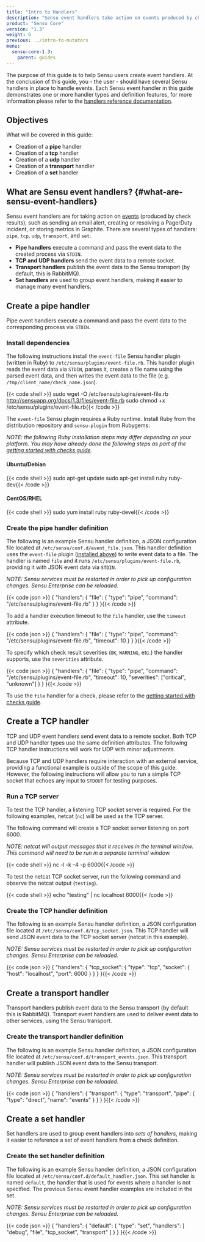 ```yaml
---
title: "Intro to Handlers"
description: "Sensu event handlers take action on events produced by check results. For example, handlers can send email alerts, create or resolve incidents, and store metrics."
product: "Sensu Core"
version: "1.3"
weight: 6
previous: ../intro-to-mutators
menu:
  sensu-core-1.3:
    parent: guides
---
```


The purpose of this guide is to help Sensu users create event handlers. At the
conclusion of this guide, you - the user - should have several Sensu handlers in
place to handle events. Each Sensu event handler in this guide demonstrates one
or more handler types and definition features, for more information please refer
to the [handlers reference documentation][1].

## Objectives

What will be covered in this guide:

- Creation of a **pipe** handler
- Creation of a **tcp** handler
- Creation of a **udp** handler
- Creation of a **transport** handler
- Creation of a **set** handler

## What are Sensu event handlers? {#what-are-sensu-event-handlers}

Sensu event handlers are for taking action on [events][2] (produced by check
results), such as sending an email alert, creating or resolving a PagerDuty
incident, or storing metrics in Graphite. There are several types of handlers:
`pipe`, `tcp`, `udp`, `transport`, and `set`.

- **Pipe handlers** execute a command and pass the event data to the created
  process via `STDIN`.
- **TCP and UDP handlers** send the event data to a remote socket.
- **Transport handlers** publish the event data to the Sensu transport (by
  default, this is RabbitMQ).
- **Set handlers** are used to group event handlers, making it easier to manage
  many event handlers.

## Create a pipe handler

Pipe event handlers execute a command and pass the event data to the
corresponding process via `STDIN`.

### Install dependencies

The following instructions install the `event-file` Sensu handler plugin
(written in Ruby) to `/etc/sensu/plugins/event-file.rb`. This handler plugin
reads the event data via `STDIN`, parses it, creates a file name using the
parsed event data, and then writes the event data to the file (e.g.
`/tmp/client_name/check_name.json`).

{{< code shell >}}
sudo wget -O /etc/sensu/plugins/event-file.rb http://sensuapp.org/docs/1.3/files/event-file.rb
sudo chmod +x /etc/sensu/plugins/event-file.rb{{< /code >}}

The `event-file` Sensu plugin requires a Ruby runtime. Install Ruby from the
distribution repository and `sensu-plugin` from Rubygems:

_NOTE: the following Ruby installation steps may differ depending on your
platform. You may have already done the following steps as part of the [getting
started with checks guide][3]._

#### Ubuntu/Debian

{{< code shell >}}
sudo apt-get update
sudo apt-get install ruby ruby-dev{{< /code >}}

#### CentOS/RHEL

{{< code shell >}}
sudo yum install ruby ruby-devel{{< /code >}}

### Create the pipe handler definition

The following is an example Sensu handler definition, a JSON configuration file
located at `/etc/sensu/conf.d/event_file.json`. This handler definition uses the
`event-file` plugin ([installed above][4]) to write event data to a file. The
handler is named `file` and it runs `/etc/sensu/plugins/event-file.rb`,
providing it with JSON event data via `STDIN`.

_NOTE: Sensu services must be restarted in order to pick up configuration
changes. Sensu Enterprise can be reloaded._

{{< code json >}}
{
  "handlers": {
    "file": {
      "type": "pipe",
      "command": "/etc/sensu/plugins/event-file.rb"
    }
  }
}{{< /code >}}

To add a handler execution timeout to the `file` handler, use the `timeout`
attribute.

{{< code json >}}
{
  "handlers": {
    "file": {
      "type": "pipe",
      "command": "/etc/sensu/plugins/event-file.rb",
      "timeout": 10
    }
  }
}{{< /code >}}

To specify which check result severities (`OK`, `WARNING`, etc.) the handler
supports, use the `severities` attribute.

{{< code json >}}
{
  "handlers": {
    "file": {
      "type": "pipe",
      "command": "/etc/sensu/plugins/event-file.rb",
      "timeout": 10,
      "severities": ["critical", "unknown"]
    }
  }
}{{< /code >}}

To use the `file` handler for a check, please refer to the [getting started with
checks guide][5].

## Create a TCP handler

TCP and UDP event handlers send event data to a remote socket. Both TCP and UDP
handler types use the same definition attributes. The following TCP handler
instructions will work for UDP with minor adjustments.

Because TCP and UDP handlers require interaction with an external service,
providing a functional example is outside of the scope of this guide. However,
the following instructions will allow you to run a simple TCP socket that echoes
any input to `STDOUT` for testing purposes.

### Run a TCP server

To test the TCP handler, a listening TCP socket server is required. For the
following examples, netcat (`nc`) will be used as the TCP server.

The following command will create a TCP socket server listening on port 6000.

_NOTE: netcat will output messages that it receives in the terminal window. This
command will need to be run in a separate terminal window._

{{< code shell >}}
nc -l -k -4 -p 6000{{< /code >}}

To test the netcat TCP socket server, run the following command and observe the
netcat output (`testing`).

{{< code shell >}}
echo "testing" | nc localhost 6000{{< /code >}}

### Create the TCP handler definition

The following is an example Sensu handler definition, a JSON configuration file
located at `/etc/sensu/conf.d/tcp_socket.json`. This TCP handler will send JSON
event data to the TCP socket server (netcat in this example).

_NOTE: Sensu services must be restarted in order to pick up configuration
changes. Sensu Enterprise can be reloaded._

{{< code json >}}
{
  "handlers": {
    "tcp_socket": {
      "type": "tcp",
      "socket": {
        "host": "localhost",
        "port": 6000
      }
    }
  }
}{{< /code >}}

## Create a transport handler

Transport handlers publish event data to the Sensu transport (by default this is
RabbitMQ). Transport event handlers are used to deliver event data to other
services, using the Sensu transport.

### Create the transport handler definition

The following is an example Sensu handler definition, a JSON configuration file
located at `/etc/sensu/conf.d/transport_events.json`. This transport handler
will publish JSON event data to the Sensu transport.

_NOTE: Sensu services must be restarted in order to pick up configuration
changes. Sensu Enterprise can be reloaded._

{{< code json >}}
{
  "handlers": {
    "transport": {
      "type": "transport",
      "pipe": {
        "type": "direct",
        "name": "events"
      }
    }
  }
}{{< /code >}}

## Create a set handler

Set handlers are used to group event handlers into _sets of handlers_, making it
easier to reference a set of event handlers from a check definition.

### Create the set handler definition

The following is an example Sensu handler definition, a JSON configuration file
located at `/etc/sensu/conf.d/default_handler.json`. This set handler is named
`default`, the handler that is used for events where a handler is not specified.
The previous Sensu event handler examples are included in the set.

_NOTE: Sensu services must be restarted in order to pick up configuration
changes. Sensu Enterprise can be reloaded._

{{< code json >}}
{
  "handlers": {
    "default": {
      "type": "set",
      "handlers": [
        "debug",
        "file",
        "tcp_socket",
        "transport"
      ]
    }
  }
}{{< /code >}}

[1]:  ../../reference/handlers/
[2]:  ../../reference/events/
[3]:  ../intro-to-checks#install-dependencies/
[4]:  #install-dependencies
[5]:  ../intro-to-checks#create-the-check-definition-for-cron/
